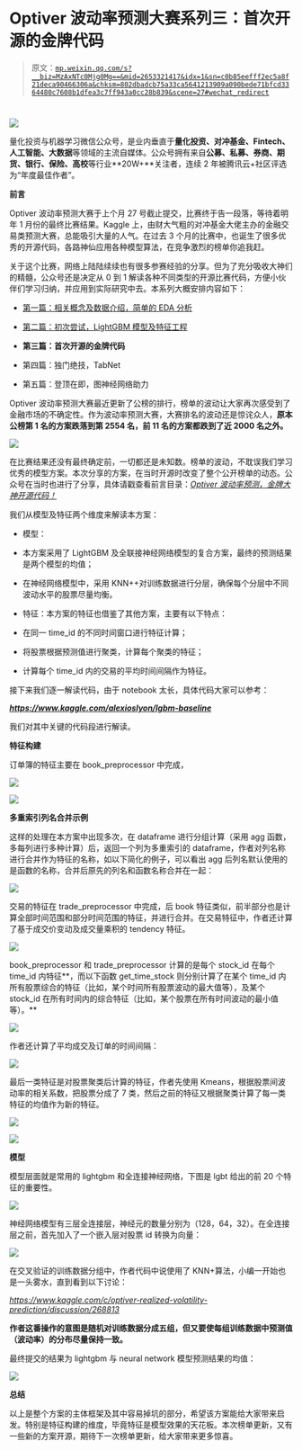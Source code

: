 # Optiver 波动率预测大赛系列三：首次开源的金牌代码

> 原文：[`mp.weixin.qq.com/s?__biz=MzAxNTc0Mjg0Mg==&mid=2653321417&idx=1&sn=c0b85eefff2ec5a8f21deca90466306a&chksm=802dbadcb75a33ca5641213909a090bede71bfcd3364480c7608b1dfea3c7ff943a0cc28b839&scene=27#wechat_redirect`](http://mp.weixin.qq.com/s?__biz=MzAxNTc0Mjg0Mg==&mid=2653321417&idx=1&sn=c0b85eefff2ec5a8f21deca90466306a&chksm=802dbadcb75a33ca5641213909a090bede71bfcd3364480c7608b1dfea3c7ff943a0cc28b839&scene=27#wechat_redirect)

# 

![](img/817c601fc026ccfe2ee840069c1e016b.png)

量化投资与机器学习微信公众号，是业内垂直于**量化投资、对冲基金、Fintech、人工智能、大数据**等领域的主流自媒体。公众号拥有来自**公募、私募、券商、期货、银行、保险、高校**等行业**20W+**关注者，连续 2 年被腾讯云+社区评选为“年度最佳作者”。

**前言**

Optiver 波动率预测大赛于上个月 27 号截止提交，比赛终于告一段落，等待着明年 1 月份的最终比赛结果。Kaggle 上，由财大气粗的对冲基金大佬主办的金融交易类预测大赛，总能吸引大量的人气。在过去 3 个月的比赛中，也诞生了很多优秀的开源代码，各路神仙应用各种模型算法，在竞争激烈的榜单你追我赶。

关于这个比赛，网络上陆陆续续也有很多参赛经验的分享。但为了充分吸收大神们的精髓，公众号还是决定从 0 到 1 解读各种不同类型的开源比赛代码，方便小伙伴们学习归纳，并应用到实际研究中去。本系列大概安排内容如下：

*   [第一篇：相关概念及数据介绍，简单的 EDA 分析](http://mp.weixin.qq.com/s?__biz=MzAxNTc0Mjg0Mg==&mid=2653321155&idx=1&sn=6d85735080d3e7120a5b1c3922477571&chksm=802db5d6b75a3cc081d224bc303b8067fbe5f1acc7b5c7dbad9f961a596b96c6e5331123fb3e&scene=21#wechat_redirect)

*   [第二篇：初次尝试，LightGBM 模型及特征工程](http://mp.weixin.qq.com/s?__biz=MzAxNTc0Mjg0Mg==&mid=2653321226&idx=1&sn=6661e53b8bab4f5e491cf1c267dbebdc&chksm=802dba1fb75a3309166dd07dd66eec914fb0f5d3c0921987748f060a6b6893d957bfd1dd17f0&scene=21#wechat_redirect)

*   **第三篇：首次开源的金牌代码**

*   第四篇：独门绝技，TabNet

*   第五篇：登顶在即，图神经网络助力

Optiver 波动率预测大赛最近更新了公榜的排行，榜单的波动让大家再次感受到了金融市场的不确定性。作为波动率预测大赛，大赛排名的波动还是惊诧众人，**原本公榜第 1 名的方案跌落到第 2554 名，前 11 名的方案都跌到了近 2000 名之外。**

![](img/cf12713bc35f64a0bee86aed01eced32.png)

在比赛结果还没有最终确定前，一切都还是未知数。榜单的波动，不耽误我们学习优秀的模型方案。本次分享的方案，在当时开源时改变了整个公开榜单的动态。公众号在当时也进行了分享，具体请戳查看前言目录：[*Optiver 波动率预测，金牌大神开源代码！*](http://mp.weixin.qq.com/s?__biz=MzAxNTc0Mjg0Mg==&mid=2653318885&idx=1&sn=145fc153ccc8e9635ac121f68e988177&chksm=802dacf0b75a25e6093c221776b9a816c0ad85c89f5fc83c030d9457ae9e3fd81c825334cc8c&scene=21#wechat_redirect)

我们从模型及特征两个维度来解读本方案：

*   模型：

*   本方案采用了 LightGBM 及全联接神经网络模型的复合方案，最终的预测结果是两个模型的均值；

*   在神经网络模型中，采用 KNN++对训练数据进行分层，确保每个分层中不同波动水平的股票尽量均衡。

*   特征：本方案的特征也借鉴了其他方案，主要有以下特点：

*   在同一 time_id 的不同时间窗口进行特征计算；

*   将股票根据预测值进行聚类，计算每个聚类的特征；

*   计算每个 time_id 内的交易的平均时间间隔作为特征。

接下来我们逐一解读代码，由于 notebook 太长，具体代码大家可以参考：

***https://www.kaggle.com/alexioslyon/lgbm-baseline***

我们对其中关键的代码段进行解读。

**特征构建**

订单簿的特征主要在 book_preprocessor 中完成，

![](img/49b72dda3987fdd33c940a033f5ef6b3.png)

![](img/181fd1869a165f0a089db57df5a3165a.png)

**多重索引列名合并示例**

这样的处理在本方案中出现多次，在 dataframe 进行分组计算（采用 agg 函数，多每列进行多种计算）后，返回一个列为多重索引的 dataframe，作者对列名称进行合并作为特征的名称，如以下简化的例子，可以看出 agg 后列名默认使用的是函数的名称，合并后原先的列名和函数名称合并在一起：

![](img/7e23515e21b42ccae55013d09aabfae3.png)

交易的特征在 trade_preprocessor 中完成，后 book 特征类似，前半部分也是计算全部时间范围和部分时间范围的特征，并进行合并。在交易特征中，作者还计算了基于成交价变动及成交量乘积的 tendency 特征。

![](img/074a38cbe083b951aa02c10549715fba.png)

book_preprocessor 和 trade_preprocessor 计算的是每个 stock_id 在每个 time_id 内特征**，而以下函数 get_time_stock 则分别计算了在某个 time_id 内所有股票综合的特征（比如，某个时间所有股票波动的最大值等），及某个 stock_id 在所有时间内的综合特征（比如，某个股票在所有时间波动的最小值等）。**

![](img/bc2f7b9eba8021c00d0b8597026933ff.png)

作者还计算了平均成交及订单的时间间隔：

![](img/b62c93dcd120fa4acef5bde2414c8a2e.png)

最后一类特征是对股票聚类后计算的特征，作者先使用 Kmeans，根据股票间波动率的相关系数，把股票分成了 7 类，然后之前的特征又根据聚类计算了每一类特征的均值作为新的特征。

![](img/4dab4f225582f69dea87405647e65699.png)

![](img/b391740c6172596fcfddb5d99f8d0b6c.png)

**模型**

模型层面就是常用的 lightgbm 和全连接神经网络，下图是 lgbt 给出的前 20 个特征的重要性。

![](img/ac94d8803f208fe9fda3c196d814faa2.png)

神经网络模型有三层全连接层，神经元的数量分别为（128，64，32）。在全连接层之前，首先加入了一个嵌入层对股票 id 转换为向量：

![](img/bfd3f93ea1ad830c1a8f7b4175e98532.png)

在交叉验证的训练数据分组中，作者代码中说使用了 KNN+算法，小编一开始也是一头雾水，直到看到以下讨论：

*https://www.kaggle.com/c/optiver-realized-volatility-prediction/discussion/268813*

**作者这番操作的意图是随机对训练数据分成五组，但又要使每组训练数据中预测值（波动率）的分布尽量保持一致。**

最终提交的结果为 lightgbm 与 neural network 模型预测结果的均值：

![](img/bdb5bd00d31e6334a61e531ba7957608.png)

**总结**

以上是整个方案的主体框架及其中容易掉坑的部分，希望该方案能给大家带来启发。特别是特征构建的维度，毕竟特征是模型效果的天花板。本次榜单更新，又有一些新的方案开源，期待下一次榜单更新，给大家带来更多惊喜。